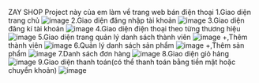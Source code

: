 ZAY SHOP
Project này của em làm về trang web bán điện thoại
1.Giao diện trang chủ
![image](https://github.com/tienanhlv/ProjectPrj301/assets/163879750/3c02021a-3542-4c0d-b29b-5802e49e587d)
2.Giao diện đăng nhập tài khoản
![image](https://github.com/tienanhlv/ProjectPrj301/assets/163879750/e8b1c7ef-779f-43c1-83bc-a6cc627951d6)
3.Giao diện đăng kí tài khoản
![image](https://github.com/tienanhlv/ProjectPrj301/assets/163879750/47f90fae-9433-49a4-a276-c0ea2ce0a296)
4.Giao diện điện thoại theo từng thương hiệu
![image](https://github.com/tienanhlv/ProjectPrj301/assets/163879750/bd6eb48a-bc89-4e97-92f4-6aafd99cb276)
5.Giao diện trang quản lý danh sách thành viên
![image](https://github.com/tienanhlv/ProjectPrj301/assets/163879750/e9d2a123-c8d3-48f9-af4f-cc3c3c8b3635)
+,Thêm thành viên
![image](https://github.com/tienanhlv/ProjectPrj301/assets/163879750/800f3af4-5fff-4261-9b81-5097eb37d645)
6.Quản lý danh sách sản phẩm
![image](https://github.com/tienanhlv/ProjectPrj301/assets/163879750/7f50f91c-bef6-4cb4-b3db-355e94359933)
+,Thêm sản phẩm 
![image](https://github.com/tienanhlv/ProjectPrj301/assets/163879750/b1d0047b-35cc-4bd2-89d9-7286afe79531)
7.Danh sách đơn hàng
![image](https://github.com/tienanhlv/ProjectPrj301/assets/163879750/e643a242-e51d-4b3c-a3a5-51690119edb8)
8.Giao diện giỏ hảng
![image](https://github.com/tienanhlv/ProjectPrj301/assets/163879750/6f58a540-a209-42a7-8d45-3da0bc64c03e)
9.Giao diện thanh toán(có thể thanh toán bằng tiền mặt hoặc chuyển khoản)
![image](https://github.com/tienanhlv/ProjectPrj301/assets/163879750/f4b63ac0-3645-4183-a2e4-63920adf9bc7)











